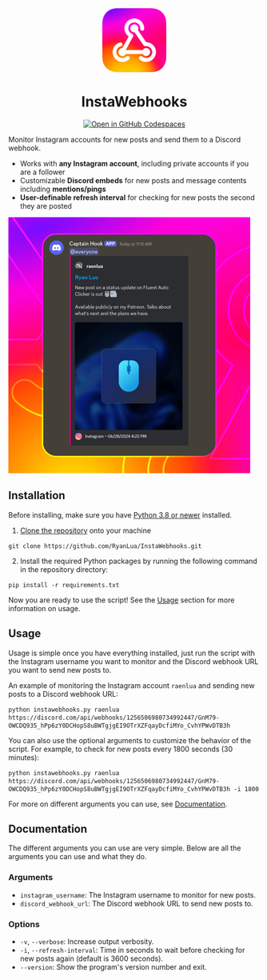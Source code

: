 <div align="center">
	<img alt="InstaWebhooks" src="assets/Logo.svg" width="128px" />
	<h1>InstaWebhooks</h1>
</div>

<div align="center">

[![Open in GitHub Codespaces](https://github.com/codespaces/badge.svg)](https://codespaces.new/RyanLua/InstaWebhooks?quickstart=1)

</div>

Monitor Instagram accounts for new posts and send them to a Discord webhook.

* Works with **any Instagram account**, including private accounts if you are a follower
* Customizable **Discord embeds** for new posts and message contents including **mentions/pings**
* **User-definable refresh interval** for checking for new posts the second they are posted

<img alt="Example of a new post notification" src="assets/ScreenshotEmbedExample.png" height="512px" />

## Installation

Before installing, make sure you have [Python 3.8 or newer](https://www.python.org/downloads/) installed.

1. [Clone the repository](https://docs.github.com/en/repositories/creating-and-managing-repositories/cloning-a-repository) onto your machine
```
git clone https://github.com/RyanLua/InstaWebhooks.git
```
2. Install the required Python packages by running the following command in the repository directory:
```
pip install -r requirements.txt
```

Now you are ready to use the script! See the [Usage](#usage) section for more information on usage.

## Usage

Usage is simple once you have everything installed, just run the script with the Instagram username you want to monitor and the Discord webhook URL you want to send new posts to.

An example of monitoring the Instagram account `raenlua` and sending new posts to a Discord webhook URL:
```
python instawebhooks.py raenlua https://discord.com/api/webhooks/1256506980734992447/GnM79-OWCDQ935_hPp6zY0DCHopS8uBWTgjgEI9OTrXZFqayDcfiMYo_CvhYPWvDTB3h
```

You can also use the optional arguments to customize the behavior of the script. For example, to check for new posts every 1800 seconds (30 minutes):
```
python instawebhooks.py raenlua https://discord.com/api/webhooks/1256506980734992447/GnM79-OWCDQ935_hPp6zY0DCHopS8uBWTgjgEI9OTrXZFqayDcfiMYo_CvhYPWvDTB3h -i 1800
```

For more on different arguments you can use, see [Documentation](#documentation).

## Documentation

The different arguments you can use are very simple. Below are all the arguments you can use and what they do.

### Arguments
* `instagram_username`: The Instagram username to monitor for new posts.
* `discord_webhook_url`: The Discord webhook URL to send new posts to.

### Options
* `-v`, `--verbose`: Increase output verbosity.
* `-i`, `--refresh-interval`: Time in seconds to wait before checking for new posts again (default is 3600 seconds).
* `--version`: Show the program's version number and exit.
